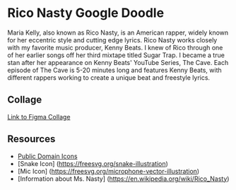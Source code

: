 # Rico Nasty Google Doodle
Maria Kelly, also known as Rico Nasty, is an American rapper, widely known for her eccentric style and cutting edge lyrics. Rico Nasty works closely with my favorite music producer, Kenny Beats. I knew of Rico through one of her earlier songs off her third mixtape titled Sugar Trap. I became a true stan after her appearance on Kenny Beats' YouTube Series, The Cave. Each episode of The Cave is 5-20 minutes long and features Kenny Beats, with different rappers working to create a unique beat and freestyle lyrics. 
## Collage
[Link to Figma Collage](https://www.figma.com/file/mh8AFLezrl8kvxlih1yeQq/Google-Doodle-Mood-Board?node-id=0%3A1)

## Resources
* [Public Domain Icons](https://freesvg.org/)
* [Snake Icon] (https://freesvg.org/snake-illustration)
* [Mic Icon] (https://freesvg.org/microphone-vector-illustration)
* [Information about Ms. Nasty] (https://en.wikipedia.org/wiki/Rico_Nasty)
